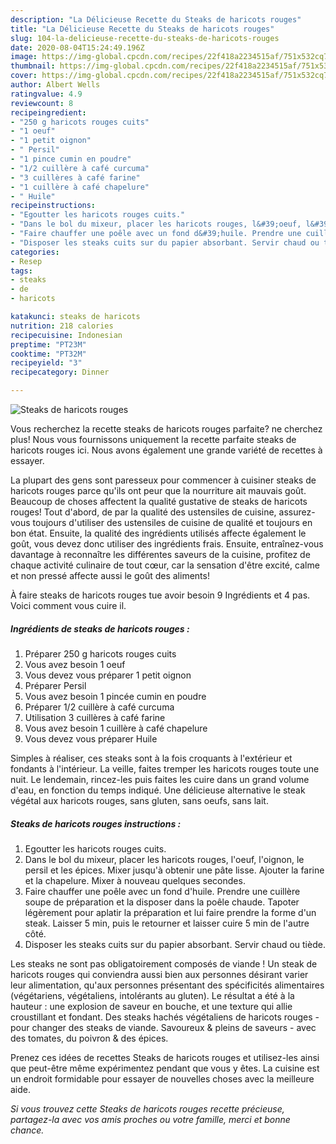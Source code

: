```yaml
---
description: "La Délicieuse Recette du Steaks de haricots rouges"
title: "La Délicieuse Recette du Steaks de haricots rouges"
slug: 104-la-delicieuse-recette-du-steaks-de-haricots-rouges
date: 2020-08-04T15:24:49.196Z
image: https://img-global.cpcdn.com/recipes/22f418a2234515af/751x532cq70/steaks-de-haricots-rouges-photo-principale-de-la-recette.jpg
thumbnail: https://img-global.cpcdn.com/recipes/22f418a2234515af/751x532cq70/steaks-de-haricots-rouges-photo-principale-de-la-recette.jpg
cover: https://img-global.cpcdn.com/recipes/22f418a2234515af/751x532cq70/steaks-de-haricots-rouges-photo-principale-de-la-recette.jpg
author: Albert Wells
ratingvalue: 4.9
reviewcount: 8
recipeingredient:
- "250 g haricots rouges cuits"
- "1 oeuf"
- "1 petit oignon"
- " Persil"
- "1 pince cumin en poudre"
- "1/2 cuillère à café curcuma"
- "3 cuillères à café farine"
- "1 cuillère à café chapelure"
- " Huile"
recipeinstructions:
- "Egoutter les haricots rouges cuits."
- "Dans le bol du mixeur, placer les haricots rouges, l&#39;oeuf, l&#39;oignon, le persil et les épices. Mixer jusqu&#39;à obtenir une pâte lisse. Ajouter la farine et la chapelure. Mixer à nouveau quelques secondes."
- "Faire chauffer une poêle avec un fond d&#39;huile. Prendre une cuillère soupe de préparation et la disposer dans la poêle chaude. Tapoter légèrement pour aplatir la préparation et lui faire prendre la forme d&#39;un steak. Laisser 5 min, puis le retourner et laisser cuire 5 min de l&#39;autre côté."
- "Disposer les steaks cuits sur du papier absorbant. Servir chaud ou tiède."
categories:
- Resep
tags:
- steaks
- de
- haricots

katakunci: steaks de haricots 
nutrition: 218 calories
recipecuisine: Indonesian
preptime: "PT23M"
cooktime: "PT32M"
recipeyield: "3"
recipecategory: Dinner

---
```



![Steaks de haricots rouges](https://img-global.cpcdn.com/recipes/22f418a2234515af/751x532cq70/steaks-de-haricots-rouges-photo-principale-de-la-recette.jpg)

Vous recherchez la recette steaks de haricots rouges parfaite? ne cherchez plus! Nous vous fournissons uniquement la recette parfaite steaks de haricots rouges ici. Nous avons également une grande variété de recettes à essayer.

La plupart des gens sont paresseux pour commencer à cuisiner steaks de haricots rouges parce qu'ils ont peur que la nourriture ait mauvais goût. Beaucoup de choses affectent la qualité gustative de steaks de haricots rouges! Tout d'abord, de par la qualité des ustensiles de cuisine, assurez-vous toujours d'utiliser des ustensiles de cuisine de qualité et toujours en bon état. Ensuite, la qualité des ingrédients utilisés affecte également le goût, vous devez donc utiliser des ingrédients frais. Ensuite, entraînez-vous davantage à reconnaître les différentes saveurs de la cuisine, profitez de chaque activité culinaire de tout cœur, car la sensation d'être excité, calme et non pressé affecte aussi le goût des aliments!

<!--inarticleads1-->

À faire steaks de haricots rouges tue avoir besoin 9 Ingrédients et 4 pas. Voici comment vous cuire il.

##### Ingrédients de steaks de haricots rouges :

1. Préparer 250 g haricots rouges cuits
1. Vous avez besoin 1 oeuf
1. Vous devez vous préparer 1 petit oignon
1. Préparer  Persil
1. Vous avez besoin 1 pincée cumin en poudre
1. Préparer 1/2 cuillère à café curcuma
1. Utilisation 3 cuillères à café farine
1. Vous avez besoin 1 cuillère à café chapelure
1. Vous devez vous préparer  Huile


Simples à réaliser, ces steaks sont à la fois croquants à l&#39;extérieur et fondants à l&#39;intérieur. La veille, faites tremper les haricots rouges toute une nuit. Le lendemain, rincez-les puis faites les cuire dans un grand volume d&#39;eau, en fonction du temps indiqué. Une délicieuse alternative le steak végétal aux haricots rouges, sans gluten, sans oeufs, sans lait. 

<!--inarticleads2-->

##### Steaks de haricots rouges instructions :

1. Egoutter les haricots rouges cuits.
1. Dans le bol du mixeur, placer les haricots rouges, l&#39;oeuf, l&#39;oignon, le persil et les épices. Mixer jusqu&#39;à obtenir une pâte lisse. Ajouter la farine et la chapelure. Mixer à nouveau quelques secondes.
1. Faire chauffer une poêle avec un fond d&#39;huile. Prendre une cuillère soupe de préparation et la disposer dans la poêle chaude. Tapoter légèrement pour aplatir la préparation et lui faire prendre la forme d&#39;un steak. Laisser 5 min, puis le retourner et laisser cuire 5 min de l&#39;autre côté.
1. Disposer les steaks cuits sur du papier absorbant. Servir chaud ou tiède.


Les steaks ne sont pas obligatoirement composés de viande ! Un steak de haricots rouges qui conviendra aussi bien aux personnes désirant varier leur alimentation, qu&#39;aux personnes présentant des spécificités alimentaires (végétariens, végétaliens, intolérants au gluten). Le résultat a été à la hauteur : une explosion de saveur en bouche, et une texture qui allie croustillant et fondant. Des steaks hachés végétaliens de haricots rouges - pour changer des steaks de viande. Savoureux &amp; pleins de saveurs - avec des tomates, du poivron &amp; des épices. 

<!--inarticleads1-->

<p>
Prenez ces idées de recettes Steaks de haricots rouges et utilisez-les ainsi que peut-être même expérimentez pendant que vous y êtes. La cuisine est un endroit formidable pour essayer de nouvelles choses avec la meilleure aide.
</p>

<p>
<i>Si vous trouvez cette Steaks de haricots rouges recette précieuse, partagez-la avec vos amis proches ou votre famille, merci et bonne chance.</i>
</p>
